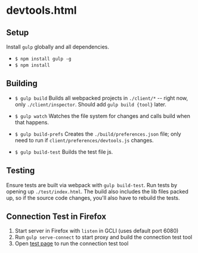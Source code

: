 # devtools.html

## Setup

Install `gulp` globally and all dependencies.

* `$ npm install gulp -g`
* `$ npm install`

## Building

* `$ gulp build` Builds all webpacked projects in `./client/*` -- right now, only `./client/inspector`. Should add `gulp build {tool}` later.

* `$ gulp watch` Watches the file system for changes and calls build when that happens.
* `$ gulp build-prefs` Creates the `./build/preferences.json` file; only need to run if `client/preferences/devtools.js` changes.
* `$ gulp build-test` Builds the test file js.

## Testing

Ensure tests are built via webpack with `gulp build-test`. Run tests by opening up `./test/index.html`. The build also includes the lib files packed up, so if the source code changes, you'll also have to rebuild the tests.

## Connection Test in Firefox

1. Start server in Firefox with `listen` in GCLI (uses default port 6080)
2. Run `gulp serve-connect` to start proxy and build the connection test tool
3. Open [test page](http://localhost:8001) to run the connection test tool
